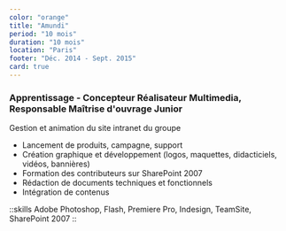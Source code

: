 ```yaml
---
color: "orange"
title: "Amundi"
period: "10 mois"
duration: "10 mois"
location: "Paris"
footer: "Déc. 2014 - Sept. 2015"
card: true
---
```


### Apprentissage - Concepteur Réalisateur Multimedia, Responsable Maîtrise d'ouvrage Junior

Gestion et animation du site intranet du groupe

- Lancement de produits, campagne, support
- Création graphique et développement (logos, maquettes, didacticiels, vidéos, bannières)
- Formation des contributeurs sur SharePoint 2007
- Rédaction de documents techniques et fonctionnels
- Intégration de contenus

::skills
Adobe Photoshop, Flash, Premiere Pro, Indesign, TeamSite, SharePoint 2007
::
